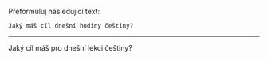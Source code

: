 Přeformuluj následující text:

```
Jaký máš cíl dnešní hodiny češtiny?
```

---

<!-- chatcmpl-748xNDcKearQlFeEdJhxsog6IvkDi -->

Jaký cíl máš pro dnešní lekci češtiny?
